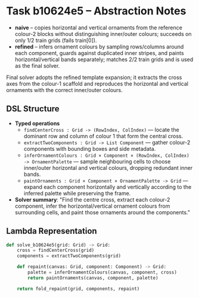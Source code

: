 # Task b10624e5 – Abstraction Notes

- **naive** – copies horizontal and vertical ornaments from the reference colour-2 blocks without distinguishing inner/outer colours; succeeds on only 1/2 train grids (fails train[0]).
- **refined** – infers ornament colours by sampling rows/columns around each component, guards against duplicated inner stripes, and paints horizontal/vertical bands separately; matches 2/2 train grids and is used as the final solver.

Final solver adopts the refined template expansion; it extracts the cross axes from the colour-1 scaffold and reproduces the horizontal and vertical ornaments with the correct inner/outer colours.

## DSL Structure
- **Typed operations**
  - `findCenterCross : Grid -> (RowIndex, ColIndex)` — locate the dominant row and column of colour 1 that form the central cross.
  - `extractTwoComponents : Grid -> List Component` — gather colour-2 components with bounding boxes and side metadata.
  - `inferOrnamentColours : Grid × Component × (RowIndex, ColIndex) -> OrnamentPalette` — sample neighbouring cells to choose inner/outer horizontal and vertical colours, dropping redundant inner bands.
  - `paintOrnaments : Grid × Component × OrnamentPalette -> Grid` — expand each component horizontally and vertically according to the inferred palette while preserving the frame.
- **Solver summary**: "Find the centre cross, extract each colour-2 component, infer the horizontal/vertical ornament colours from surrounding cells, and paint those ornaments around the components."

## Lambda Representation

```python
def solve_b10624e5(grid: Grid) -> Grid:
    cross = findCenterCross(grid)
    components = extractTwoComponents(grid)

    def repaint(canvas: Grid, component: Component) -> Grid:
        palette = inferOrnamentColours(canvas, component, cross)
        return paintOrnaments(canvas, component, palette)

    return fold_repaint(grid, components, repaint)
```
